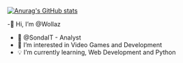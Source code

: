 [![Anurag's GitHub stats](https://github-readme-stats.vercel.app/api?username=Wollaz)](https://github.com/anuraghazra/github-readme-stats)

-👋 Hi, I’m @Wollaz
- 🏦 @SondaIT - Analyst 
- 👀 I’m interested in Video Games and Development
- 💡 I’m currently learning, Web Development and Python

<!---
Wollaz/Wollaz is a ✨ special ✨ repository because its `README.md` (this file) appears on your GitHub profile.
You can click the Preview link to take a look at your changes.
--->

